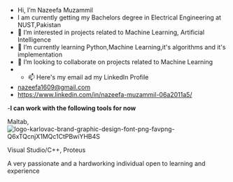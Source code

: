 - Hi, I’m Nazeefa Muzammil
- I am currently getting my Bachelors degree in Electrical Engineering at NUST,Pakistan
- 👀 I’m interested in projects related to Machine Learning, Artificial Intelligence
- 🌱 I’m currently learning Python,Machine Learning,it's algorithms and it's implementation
- 💞 I’m looking to collaborate on projects related to Machine Learning
- - 📫 Here's my email ad my LinkedIn Profile
- nazeefa1609@gmail.com
- https://www.linkedin.com/in/nazeefa-muzammil-06a2011a5/

-**I can work with the following tools for now**

Maltab,![logo-karlovac-brand-graphic-design-font-png-favpng-Q6xTQcnjX1MQc1CtPBwiYHB4S](https://github.com/nazeefa16/nazeefa16/assets/101979506/139dc4e1-8f3a-4c1a-97fc-c4287c8eb2ae)

Visual Studio/C++,
Proteus

A very passionate and a hardworking individual open to learning and experience
<!---
nazeefa16/nazeefa16 is a ✨ special ✨ repository because its `README.md` (this file) appears on your GitHub profile.
You can click the Preview link to take a look at your changes.
--->
